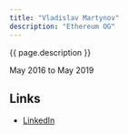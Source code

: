 ```yaml
---
title: "Vladislav Martynov"
description: "Ethereum OG"
---
```


{{ page.description }}

May 2016 to May 2019

## Links
- [LinkedIn](https://www.linkedin.com/in/vladmartynov/)
